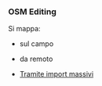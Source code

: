---
---
### OSM Editing

Si mappa:

- sul campo

- da remoto

- <a href="https://wiki.openstreetmap.org/wiki/Import" target="_blank">Tramite import massivi</a>
